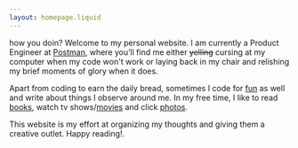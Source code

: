 ```yaml
---
layout: homepage.liquid
---
```


how you doin? Welcome to my personal website. I am currently a Product Engineer at [Postman](https://www.getpostman.com/), where you’ll find me either ~~yelling~~ cursing at my computer when my code won't work or laying back in my chair and relishing my brief moments of glory when it does.

Apart from coding to earn the daily bread, sometimes I code for [fun](https://github.com/arpitbatra123) as well and write about things I observe around me. In my free time, I like to read [books](/komura), watch tv shows/[movies](https://letterboxd.com/arpitbatra123/films/) and click [photos](https://unsplash.com/@arpitbatra123/).

This website is my effort at organizing my thoughts and giving them a creative outlet. Happy reading!.
